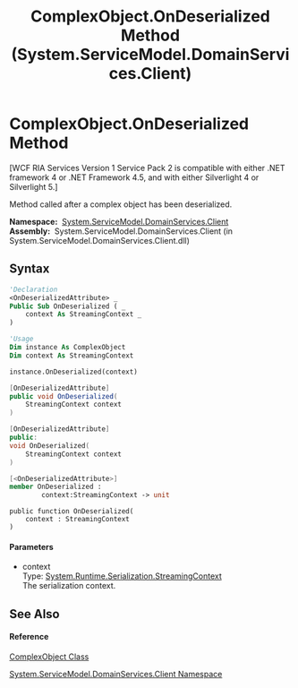 ﻿---
title: ComplexObject.OnDeserialized Method  (System.ServiceModel.DomainServices.Client)
TOCTitle: OnDeserialized Method
ms:assetid: M:System.ServiceModel.DomainServices.Client.ComplexObject.OnDeserialized(System.Runtime.Serialization.StreamingContext)
ms:mtpsurl: https://msdn.microsoft.com/en-us/library/system.servicemodel.domainservices.client.complexobject.ondeserialized(v=VS.91)
ms:contentKeyID: 32680557
ms.date: 01/27/2012
mtps_version: v=VS.91
f1_keywords:
- System.ServiceModel.DomainServices.Client.ComplexObject.OnDeserialized
dev_langs:
- CSharp
- JScript
- VB
- FSharp
- c++
api_location:
- System.ServiceModel.DomainServices.Client.dll
api_name:
- System.ServiceModel.DomainServices.Client.ComplexObject.OnDeserialized
api_type:
- Managed
topic_type:
- apiref
- kbSyntax
product_family_name: VS
ROBOTS: INDEX,FOLLOW
---

# ComplexObject.OnDeserialized Method

\[WCF RIA Services Version 1 Service Pack 2 is compatible with either .NET framework 4 or .NET Framework 4.5, and with either Silverlight 4 or Silverlight 5.\]

Method called after a complex object has been deserialized.

**Namespace:**  [System.ServiceModel.DomainServices.Client](ff422479\(v=vs.91\).md)  
**Assembly:**  System.ServiceModel.DomainServices.Client (in System.ServiceModel.DomainServices.Client.dll)

## Syntax

``` vb
'Declaration
<OnDeserializedAttribute> _
Public Sub OnDeserialized ( _
    context As StreamingContext _
)
```

``` vb
'Usage
Dim instance As ComplexObject
Dim context As StreamingContext

instance.OnDeserialized(context)
```

``` csharp
[OnDeserializedAttribute]
public void OnDeserialized(
    StreamingContext context
)
```

``` c++
[OnDeserializedAttribute]
public:
void OnDeserialized(
    StreamingContext context
)
```

``` fsharp
[<OnDeserializedAttribute>]
member OnDeserialized : 
        context:StreamingContext -> unit 
```

``` jscript
public function OnDeserialized(
    context : StreamingContext
)
```

#### Parameters

  - context  
    Type: [System.Runtime.Serialization.StreamingContext](https://msdn.microsoft.com/en-us/library/t16abws5)  
    The serialization context.  

## See Also

#### Reference

[ComplexObject Class](gg277298\(v=vs.91\).md)

[System.ServiceModel.DomainServices.Client Namespace](ff422479\(v=vs.91\).md)


